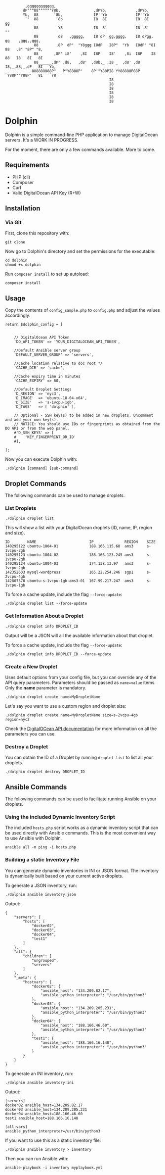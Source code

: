 ```
         ,gggggggggggg,                                                                    
        dP"""88""""""Y8b,               ,dPYb,             ,dPYb,                        
        Yb,  88       `8b,              IP'`Yb             IP'`Yb                        
         `"  88        `8b              I8  8I             I8  8I      gg                
             88         Y8              I8  8'             I8  8'      ""                
             88         d8   ,ggggg,    I8 dP  gg,gggg,    I8 dPgg,    gg    ,ggg,,ggg,  
             88        ,8P  dP"  "Y8ggg I8dP   I8P"  "Yb   I8dP" "8I   88   ,8" "8P" "8, 
             88       ,8P' i8'    ,8I   I8P    I8'    ,8i  I8P    I8   88   I8   8I   8I 
             88______,dP' ,d8,   ,d8'  ,d8b,_ ,I8 _  ,d8' ,d8     I8,_,88,_,dP   8I   Yb,
            888888888P"   P"Y8888P"    8P'"Y88PI8 YY88888P88P     `Y88P""Y88P'   8I   `Y8
                                               I8                                        
                                               I8                                        
                                               I8                                        
                                               I8                                        
                                               I8                                        
                                               I8                                        
```

# Dolphin

Dolphin is a simple command-line PHP application to manage DigitalOcean servers. It's a WORK IN PROGRESS.

For the moment, there are only a few commands available. More to come.

## Requirements

- PHP (cli)
- Composer
- Curl
- Valid DigitalOcean API Key (R+W)

## Installation

### Via Git
First, clone this repository with:

```
git clone
```

Now go to Dolphin's directory and set the permissions for the executable:

```
cd dolphin
chmod +x dolphin
```

Run `composer install` to set up autoload:

```
composer install
```

## Usage

Copy the contents of `config_sample.php` to `config.php` and adjust the values accordingly:

```
return $dolphin_config = [


    // DigitalOcean API Token
    'DO_API_TOKEN' => 'YOUR_DIGITALOCEAN_API_TOKEN',

    //Default Ansible server group
    'DEFAULT_SERVER_GROUP' => 'servers',

    //Cache location relative to doc root */
    'CACHE_DIR' => 'cache',

    //Cache expiry time in minutes
    'CACHE_EXPIRY' => 60,

    //Default Droplet Settings
    'D_REGION' => 'nyc3',
    'D_IMAGE'  => 'ubuntu-18-04-x64',
    'D_SIZE'   => 's-1vcpu-1gb',
    'D_TAGS'   => [ 'dolphin' ],

    // Optional - SSH key(s) to be added in new droplets. Uncomment and add your own key(s).
    // NOTICE: You should use IDs or fingerprints as obtained from the DO API or from the web panel.
    #'D_SSH_KEYS' => [
    #    'KEY_FINGERPRINT_OR_ID'
    #],

];
```

Now you can execute Dolphin with:

```
./dolphin [command] [sub-command]
```


## Droplet Commands

The following commands can be used to manage droplets.

### List Droplets

```command
./dolphin droplet list
```

This will show a list with your DigitalOcean droplets (ID, name, IP, region and size).

```
ID        NAME                        IP              REGION    SIZE
140295122 ubuntu-1804-01              188.166.115.68  ams3      s-1vcpu-2gb
140295123 ubuntu-1804-02              188.166.123.245 ams3      s-1vcpu-2gb
140295124 ubuntu-1804-03              174.138.13.97   ams3      s-1vcpu-2gb
142352633 mysql-wordpress             165.22.254.246  sgp1      s-2vcpu-4gb
142807570 ubuntu-s-1vcpu-1gb-ams3-01  167.99.217.247  ams3      s-1vcpu-1gb
```

To force a cache update, include the flag `--force-update`:

```
./dolphin droplet list --force-update
```


### Get Information About a Droplet

```
./dolphin droplet info DROPLET_ID
```

Output will be a JSON will all the available information about that droplet.

To force a cache update, include the flag `--force-update`:

```
./dolphin droplet info DROPLET_ID --force-update
```


### Create a New Droplet
Uses default options from your config file, but you can override any of the API query parameters.
Parameters should be passed as `name=value` items. Only the **name** parameter is mandatory.

```
./dolphin droplet create name=MyDropletName
```

Let's say you want to use a custom region and droplet size:

```
./dolphin droplet create name=MyDropletName size=s-2vcpu-4gb region=nyc2
```

Check the [DigitalOCean API documentation](https://developers.digitalocean.com/documentation/v2/#create-a-new-droplet) for more information on all the parameters you can use.

### Destroy a Droplet
You can obtain the ID of a Droplet by running `droplet list` to list all your droplets.

```
./dolphin droplet destroy DROPLET_ID
```


## Ansible Commands

The following commands can be used to facilitate running Ansible on your droplets.

### Using the included Dynamic Inventory Script

The included `hosts.php` script works as a dynamic inventory script that can be used directly with Ansible commands.
This is the most convenient way to use Ansible with Dolphin.


```
ansible all -m ping -i hosts.php
```


### Building a static Inventory File

You can generate dynamic inventories in INI or JSON format. The inventory is dynamically built based on your current active droplets.

To generate a JSON inventory, run:

`./dolphin ansible inventory:json`

Output:

```
{
    "servers": {
        "hosts": [
            "docker02",
            "docker03",
            "docker04",
            "test1"
        ]
    },
    "all": {
        "children": [
            "ungrouped",
            "servers"
        ]
    },
    "_meta": {
        "hostvars": {
            "docker02": {
                "ansible_host": "134.209.82.17",
                "ansible_python_interpreter": "/usr/bin/python3"
            },
            "docker03": {
                "ansible_host": "134.209.205.231",
                "ansible_python_interpreter": "/usr/bin/python3"
            },
            "docker04": {
                "ansible_host": "188.166.46.60",
                "ansible_python_interpreter": "/usr/bin/python3"
            },
            "test1": {
                "ansible_host": "188.166.16.148",
                "ansible_python_interpreter": "/usr/bin/python3"
            }
        }
    }
}

```


To generate an INI inventory, run:

`./dolphin ansible inventory:ini`

Output:

```
[servers]
docker02 ansible_host=134.209.82.17
docker03 ansible_host=134.209.205.231
docker04 ansible_host=188.166.46.60
test1 ansible_host=188.166.16.148

[all:vars]
ansible_python_interpreter=/usr/bin/python3
```

If you want to use this as a static inventory file:

```
./dolphin ansible inventory > inventory
```


Then you can run Ansible with:

```
ansible-playbook -i inventory myplaybook.yml
```
